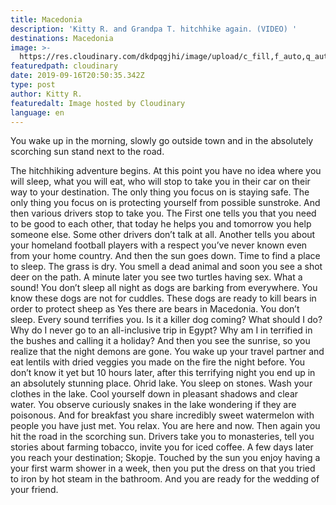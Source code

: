 ```yaml
---
title: Macedonia
description: 'Kitty R. and Grandpa T. hitchhike again. (VIDEO) '
destinations: Macedonia
image: >-
  https://res.cloudinary.com/dkdpqgjhi/image/upload/c_fill,f_auto,q_auto,w_300/v1568668922/DSCF2404_hzpwgu.jpg
featuredpath: cloudinary
date: 2019-09-16T20:50:35.342Z
type: post
author: Kitty R.
featuredalt: Image hosted by Cloudinary
language: en
---
```

You wake up in the morning, slowly go outside town and in the absolutely scorching sun stand next to the road. 

The hitchhiking adventure begins. At this point you have no idea where you will sleep, what you will eat, who will stop to take you in their car on their way to your destination. The only thing you focus on is staying safe. The only thing you focus on is protecting yourself from possible sunstroke. And then various drivers stop to take you. The First one tells you that you need to be good to each other, that today he helps you and tomorrow you help someone else. Some other drivers don’t talk at all. Another tells you about your homeland football players with a respect you’ve never known even from your home country. And then the sun goes down. Time to find a place to sleep. The grass is dry. You smell a dead animal and soon you see a shot deer on the path. A minute later you see two turtles having sex. What a sound! You don’t sleep all night as dogs are barking from everywhere. You know these dogs are not for cuddles. These dogs are ready to kill bears in order to protect sheep as Yes there are bears in Macedonia. You don’t sleep. Every sound terrifies you. Is it a killer dog coming? What should I do? Why do I never go to an all-inclusive trip in Egypt? Why am I in terrified in the bushes and calling it a holiday? And then you see the sunrise, so you realize that the night demons are gone. You wake up your travel partner and eat lentils with dried veggies you made on the fire the night before. You don’t know it yet but 10 hours later, after this terrifying night you end up in an absolutely stunning place. Ohrid lake. You sleep on stones. Wash your clothes in the lake. Cool yourself down in pleasant shadows and clear water. You observe curiously snakes in the lake wondering if they are poisonous. And for breakfast you share incredibly sweet watermelon with people you have just met. You relax. You are here and now. Then again you hit the road in the scorching sun. Drivers take you to monasteries, tell you stories about farming tobacco, invite you for iced coffee. A few days later you reach your destination; Skopje. Touched by the sun you enjoy having a your first warm shower in a week, then you put the dress on that you tried to iron by hot steam in the bathroom. And you are ready for the wedding of your friend.
